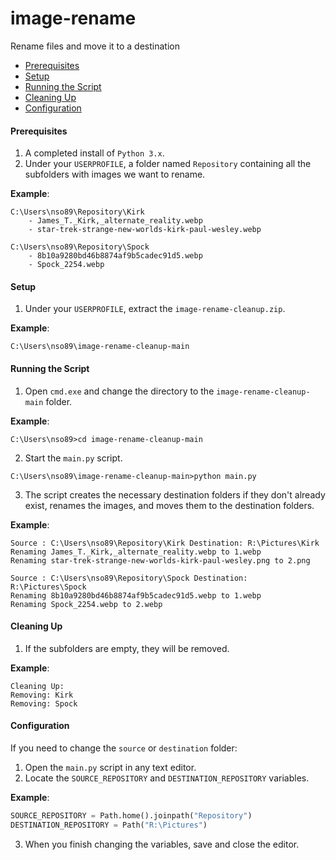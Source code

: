 # image-rename
Rename files and move it to a destination

* [Prerequisites](#prerequisites)
* [Setup](#setup)
* [Running the Script](#running-the-script)
* [Cleaning Up](#cleaning-up)
* [Configuration](#configuration)

#### <a name="prerequisites"></a>Prerequisites
1. A completed install of `Python 3.x`.
2. Under your `USERPROFILE`, a folder named `Repository` containing all the subfolders with images we want to rename.

**Example**:
```
C:\Users\nso89\Repository\Kirk
    - James_T._Kirk,_alternate_reality.webp
    - star-trek-strange-new-worlds-kirk-paul-wesley.webp

C:\Users\nso89\Repository\Spock
    - 8b10a9280bd46b8874af9b5cadec91d5.webp 
    - Spock_2254.webp
```
#### <a name="setup"></a>Setup
1. Under your `USERPROFILE`, extract the `image-rename-cleanup.zip`.

**Example**:
```batch
C:\Users\nso89\image-rename-cleanup-main
```
#### <a name="running-the-script"></a>Running the Script
1. Open `cmd.exe` and change the directory to the `image-rename-cleanup-main` folder.

**Example**:
```batch
C:\Users\nso89>cd image-rename-cleanup-main
```

2. Start the `main.py` script.
```batch
C:\Users\nso89\image-rename-cleanup-main>python main.py
```

3. The script creates the necessary destination folders if they don't already exist, renames the images, and moves them to the destination folders.

**Example**:
```
Source : C:\Users\nso89\Repository\Kirk Destination: R:\Pictures\Kirk
Renaming James_T._Kirk,_alternate_reality.webp to 1.webp
Renaming star-trek-strange-new-worlds-kirk-paul-wesley.png to 2.png

Source : C:\Users\nso89\Repository\Spock Destination: R:\Pictures\Spock
Renaming 8b10a9280bd46b8874af9b5cadec91d5.webp to 1.webp
Renaming Spock_2254.webp to 2.webp
```
#### <a name="cleaning-up"></a>Cleaning Up
1. If the subfolders are empty, they will be removed.

**Example**:
```batch
Cleaning Up:
Removing: Kirk
Removing: Spock
```

#### <a name="configuration"></a>Configuration
If you need to change the `source` or `destination` folder:
1. Open the `main.py` script in any text editor.
2. Locate the `SOURCE_REPOSITORY` and `DESTINATION_REPOSITORY` variables.

**Example**:
```python
SOURCE_REPOSITORY = Path.home().joinpath("Repository")
DESTINATION_REPOSITORY = Path("R:\Pictures")
```
3. When you finish changing the variables, save and close the editor.
